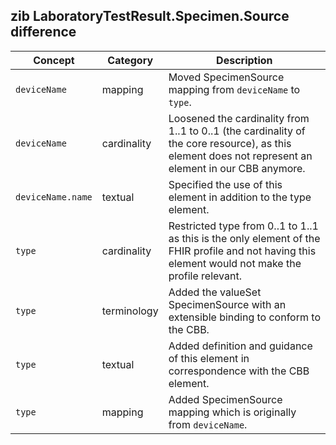 ## zib LaboratoryTestResult.Specimen.Source difference

| Concept         | Category          | Description                             | 
|-----------------|-------------------|-----------------------------------------|
|`deviceName`| mapping | Moved SpecimenSource mapping from `deviceName` to `type`. |
|`deviceName`| cardinality | Loosened the cardinality from 1..1 to 0..1 (the cardinality of the core resource), as this element does not represent an element in our CBB anymore. |
|`deviceName.name`| textual | Specified the use of this element in addition to the type element.
|`type` | cardinality | Restricted type from 0..1 to 1..1 as this is the only element of the FHIR profile and not having this element would not make the profile relevant.|
|`type` | terminology | Added the valueSet SpecimenSource with an extensible binding to conform to the CBB. |
|`type` | textual | Added definition and guidance of this element in correspondence with the CBB element. |
|`type` | mapping | Added SpecimenSource mapping which is originally from `deviceName`. |
